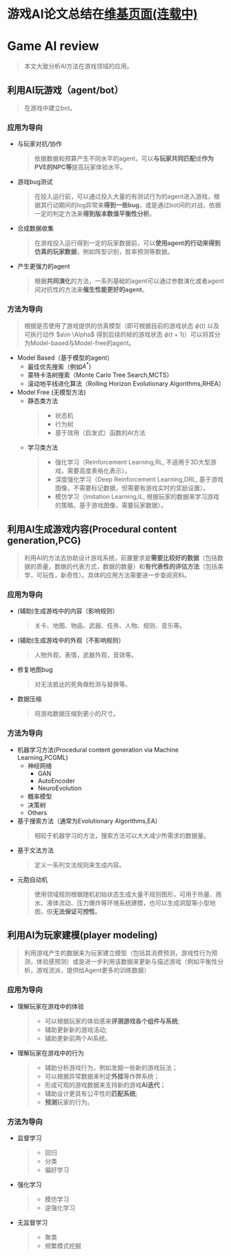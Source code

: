 # 游戏AI论文总结在[维基页面(连载中)](https://github.com/ls361664056/GameAI-paper-list/wiki)
# Game AI review  
> 本文大致分析AI方法在游戏领域的应用。  
## 利用AI玩游戏（agent/bot）  
> 在游戏中建立bot。
### 应用为导向  
+ 与玩家对抗/协作
    > 依据数据和预算产生不同水平的agent，可以**与玩家共同匹配**或**作为PVE的NPC等**提高玩家体验水平。 
+ 游戏bug测试  
     > 在投入运行前，可以通过投入大量的有测试行为的agent进入游戏，根据其行动期间的log异常来**得到一些bug**，或是通过bot间的对战，依据一定的判定方法来**得到版本数值平衡性分析**。
+ 合成数据收集 
     > 在游戏投入运行得到一定的玩家数据前，可以**使用agent的行动来得到仿真的玩家数据**，例如阵型识别，胜率预测等数据。  
+ 产生更强力的agent  
     > 根据**共同演化**的方法，一系列基础的agent可以通过参数演化或者agent间对抗性的方法来**催生性能更好的agent**。  
### 方法为导向  
> 根据是否使用了游戏提供的仿真模型（即可根据目前的游戏状态 $\phi(t)$ 以及可执行动作 $a\in \Alpha$ 得到后续的帧的游戏状态 $\phi(t+1)$）可以将其分为Model-based与Model-free的agent。
+ Model Based（基于模型的agent）  
    + 最佳优先搜索（例如$A^*$）
    + 蒙特卡洛树搜索（Monte Carlo Tree Search,MCTS）  
    + 滚动地平线进化算法（Rolling Horizon Evolutionary Algorithms,RHEA）  
+ Model Free (无模型方法)  
  + 静态类方法  
     > + 状态机  
     > + 行为树
     > + 基于效用（启发式）函数的AI方法  
  + 学习类方法  
    >+ 强化学习（Reinforcement Learning,RL, 不适用于3D大型游戏，需要高度表格化表示）。
    >+ 深度强化学习（Deep Reinforcement Learning,DRL,  基于游戏图像，不需要标记数据，但需要有游戏实时的奖励设置）。 
    >+ 模仿学习（Imitation Learning,IL, 根据玩家的数据来学习游戏的策略，基于游戏图像，需要玩家数据）。
## 利用AI生成游戏内容(Procedural content generation,PCG)  
> 利用AI的方法去协助设计游戏系统，前置要求是**需要比较好的数据**（包括数据的质量，数据的代表方式，数据的数量）和**有代表性的评估方法**（包括美学，可玩性，新奇性）。具体的应用方法需要进一步查阅资料。  
### 应用为导向  
+ (辅助)生成游戏中的内容（影响规则）  
    > 关卡、地图、物品、武器、任务、人物、规则、音乐等。  
+ (辅助)生成游戏中的外观（不影响规则）  
    > 人物外观，表情，武器外观，音效等。  
+ 修复地图bug  
    > 对无法抵达的死角做检测与替换等。  
+ 数据压缩  
    > 将游戏数据压缩到更小的尺寸。  

### 方法为导向  
+ 机器学习方法(Procedural content generation via Machine Learning,PCGML)  
  + 神经网络
    + GAN  
    + AutoEncoder  
    + NeuroEvolution   
  + 概率模型  
  + 决策树  
  + Others  
+  基于搜索方法（通常为Evolutionary Algorithms,EA）  
    > 相较于机器学习的方法，搜索方法可以大大减少所需求的数据量。   
+  基于文法方法  
    > 定义一系列文法规则来生成内容。  
+ 元胞自动机  
    > 使用领域规则根据随机初始状态生成大量不规则图形，可用于热量、雨水、液体流动、压力爆炸等环境系统建模，也可以生成洞窟等小型地图，但**无法保证可控性**。  
## 利用AI为玩家建模(player modeling)  
> 利用游戏产生的数据来为玩家建立模型（包括其消费预测，游戏性行为预测，体验感预测）或是进一步利用该数据来更新与描述游戏（例如平衡性分析，游戏流派，提供给Agent更多的训练数据）  
### 应用为导向  
+ 理解玩家在游戏中的体验
    > + 可以根据玩家的体验感来**评测游戏各个组件与系统**;  
    > + 辅助更新新的游戏活动;  
    > + 辅助更新前两个AI系统。  
+ 理解玩家在游戏中的行为  
    > + 辅助分析游戏行为，例如发掘一些新的游戏玩法；
    > + 可以根据异常数据来判定**外挂**等作弊系统；
    > + 形成可观的游戏数据来支持新的游戏**AI迭代**；
    > + 辅助设计更具有公平性的**匹配系统**;
    > + **预测**玩家的行为。  
### 方法为导向  
+ 监督学习  
  > + 回归  
  > + 分类  
  > + 偏好学习
+ 强化学习  
  > + 模仿学习  
  > + 逆强化学习  
+ 无监督学习 
  > + 聚类  
  > + 频繁模式挖掘  
  
